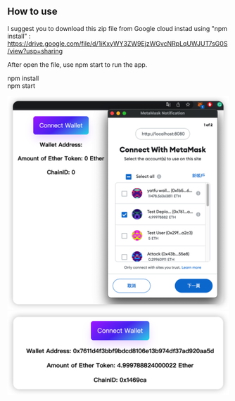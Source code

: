 ## How to use
I suggest you to download this zip file from Google cloud instad using "npm install" :
https://drive.google.com/file/d/1iKxyWY3ZW9EjzWGvcNRpLqUWJUT7sG0S/view?usp=sharing

After open the file, use npm start to run the app.


npm install  
npm start


![Screenshot](iShot1.png)
![Screenshot](iShot2.png)
